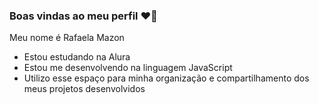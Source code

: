 ### Boas vindas ao meu perfil ❤️🏹

Meu nome é Rafaela Mazon

- Estou estudando na Alura
- Estou me desenvolvendo na linguagem JavaScript
- Utilizo esse espaço para minha organização e compartilhamento dos meus projetos desenvolvidos
